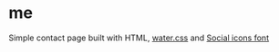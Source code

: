 # me
Simple contact page built with HTML, [water.css](https://watercss.netlify.com/) and
[Social icons font](http://www.socicon.com)


